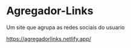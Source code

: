 # Agregador-Links
Um site que agrupa as redes sociais do usuario

https://agregadorlinks.netlify.app/
